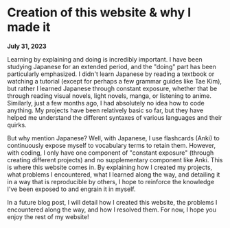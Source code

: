 # Creation of this website & why I made it
**July 31, 2023**

Learning by explaining and doing is incredibly important. I have been studying Japanese for an extended period, and the "doing" part has been particularly emphasized. I didn't learn Japanese by reading a textbook or watching a tutorial (except for perhaps a few grammar guides like Tae Kim), but rather I learned Japanese through constant exposure, whether that be through reading visual novels, light novels, manga, or listening to anime. Similarly, just a few months ago, I had absolutely no idea how to code anything. My projects have been relatively basic so far, but they have helped me understand the different syntaxes of various languages and their quirks.

But why mention Japanese? Well, with Japanese, I use flashcards (Anki) to continuously expose myself to vocabulary terms to retain them. However, with coding, I only have one component of "constant exposure" (through creating different projects) and no supplementary component like Anki. This is where this website comes in. By explaining how I created my projects, what problems I encountered, what I learned along the way, and detailing it in a way that is reproducible by others, I hope to reinforce the knowledge I've been exposed to and engrain it in myself.

In a future blog post, I will detail how I created this website, the problems I encountered along the way, and how I resolved them. For now, I hope you enjoy the rest of my website!